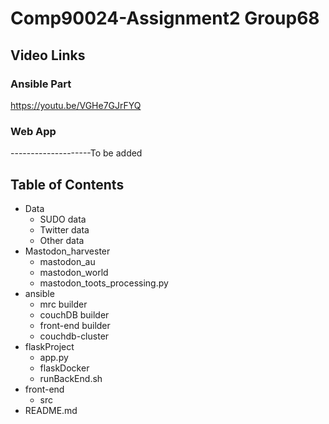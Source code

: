 # Comp90024-Assignment2  Group68


## Video Links
### Ansible Part
https://youtu.be/VGHe7GJrFYQ

### Web App 

--------------------To be added

## Table of Contents
- Data
  - SUDO data
  - Twitter data
  - Other data
- Mastodon_harvester
  - mastodon_au
  - mastodon_world
  - mastodon_toots_processing.py
- ansible
  - mrc builder
  - couchDB builder
  - front-end builder
  - couchdb-cluster
- flaskProject
  - app.py
  - flaskDocker
  - runBackEnd.sh
- front-end
  - src
- README.md


